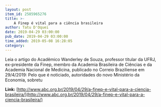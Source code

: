 ```yaml
---
layout: post
item_id: 2585965276
title: >-
    A Finep é vital para a ciência brasileira
author: Tatu D'Oquei
date: 2019-04-29 03:00:00
pub_date: 2019-04-29 03:00:00
time_added: 2019-05-08 16:28:05
category: 
---
```


Leia o artigo do Acadêmico Wanderley de Souza, professor titular da UFRJ, ex-presidente da Finep, membro da Academia Brasileira de Ciências e da Academia Nacional de Medicina, publicado no Correio Braziliense em 29/4/2019: Pelo que é noticiado, autoridades do novo Ministério da Economia, sobretu

**Link:** [http://www.abc.org.br/2019/04/29/a-finep-e-vital-para-a-ciencia-brasileira/](http://www.abc.org.br/2019/04/29/a-finep-e-vital-para-a-ciencia-brasileira/)


